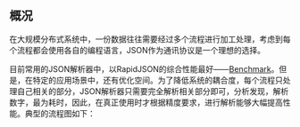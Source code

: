## 概况
在大规模分布式系统中，一份数据往往需要经过多个流程进行加工处理，考虑到每个流程都会使用各自的编程语言，JSON作为通讯协议是一个理想的选择。

目前常用的JSON解析器中，以RapidJSON的综合性能最好——[Benchmark](https://github.com/miloyip/nativejson-benchmark)。但是，在特定的应用场景中，还有优化空间。为了降低系统的耦合度，每个流程只处理自己相关的部分，JSON解析器只需要完全解析相关部分即可，分析发现，解析数字，最为耗时，因此，在真正使用时才根据精度要求，进行解析能够大幅提高性能。典型的流程图如下：

![]()